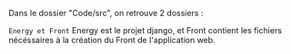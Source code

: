Dans le dossier "Code/src", on retrouve 2 dossiers :

```Energy et Front```
Energy est le projet django, et Front contient les fichiers nécéssaires à la création du Front de l'application web.